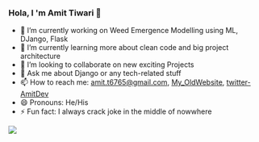 ### Hola, I 'm Amit Tiwari 👋

- 🔭 I’m currently working on Weed Emergence Modelling using ML, DJango, Flask
- 🌱 I’m currently learning more about clean code and big project architecture
- 👯 I’m looking to collaborate on new exciting Projects
- 💬 Ask me about Django or any tech-related stuff
- 📫 How to reach me: amit.t6765@gmail.com, [My_OldWebsite](https://amittiwari.dev/), [twitter-AmitDev](https://twitter.com/AmitTiwari_dev)
- 😄 Pronouns: He/His
- ⚡ Fun fact: I always crack joke in the middle of nowwhere


<img src="https://github-readme-stats.vercel.app/api?username=smilyamit&&show_icons=true&title_color=ffffff&icon_color=bb2acf&text_color=daf7dc&bg_color=151515">
